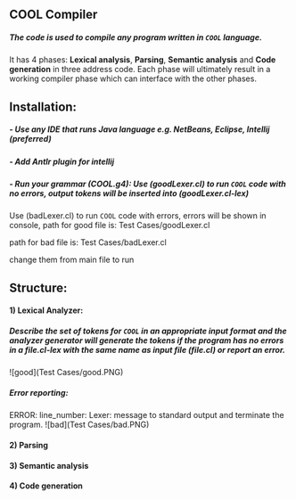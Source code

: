 ## COOL Compiler
##### The code is used to compile any program written in `COOL` language. 
It has 4 phases: **Lexical analysis**, **Parsing**, **Semantic analysis** and **Code generation** in three address code.
Each phase will ultimately result in a working compiler phase which can interface with the other phases.


## Installation:
##### - Use any IDE that runs Java language e.g. NetBeans, Eclipse, Intellij (preferred)
##### - Add Antlr plugin for intellij
##### - Run your grammar (COOL.g4): Use (goodLexer.cl) to run `COOL` code with no errors, output tokens will be inserted into (goodLexer.cl-lex)
Use (badLexer.cl) to run `COOL` code with errors, errors will be shown in console,
  path for good file is: Test Cases/goodLexer.cl
    
  path for bad file is: Test Cases/badLexer.cl


   change them from main file to run

## Structure:
#### **1) Lexical Analyzer:**
##### Describe the set of tokens for `COOL` in an appropriate input format and the analyzer generator will generate the tokens if the program has no errors in a file.cl-lex with the same name as input file (file.cl) or report an error. 
![good](Test Cases/good.PNG)


##### *Error reporting:*
ERROR: line_number: Lexer: message to standard output and terminate the program. 
![bad](Test Cases/bad.PNG)

#### **2) Parsing**

#### **3) Semantic analysis**

#### **4) Code generation**



